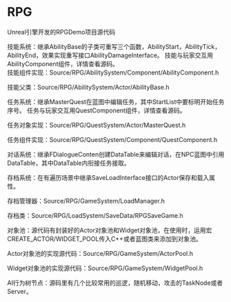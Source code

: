 # RPG

Unreal引擎开发的RPGDemo项目源代码


技能系统：继承AbilityBase的子类可重写三个函数，AbilityStart，AbilityTick，AbilityEnd，效果实现重写接口AbilityDamageInterface。
	技能与玩家交互用AbilityComponent组件，详情查看源码。  
技能组件实现：Source/RPG/AbilitySystem/Component/AbilityComponent.h

技能父类：Source/RPG/AbilitySystem/Actor/AbilityBase.h


任务系统：继承MasterQuest在蓝图中编辑任务，其中StartList中要标明开始任务序号。
	任务与玩家交互用QuestComponent组件，详情查看源码。
	
任务对象实现：Source/RPG/QuestSystem/Actor/MasterQuest.h

任务组件实现：Source/RPG/QuestSystem/Component/QuestComponent.h


对话系统：继承FDialogueConten创建DataTable来编辑对话，在NPC蓝图中引用DataTable，其中DataTable内衔接任务接取。


存档系统：在有遍历场景中继承SaveLoadInterface接口的Actor保存和载入属性。

存档管理器：Source/RPG/GameSystem/LoadManager.h

存档类：Source/RPG/LoadSystem/SaveData/RPGSaveGame.h


对象池：源代码有封装好的Actor对象池和Widget对象池，在使用时，运用宏CREATE_ACTOR/WIDGET_POOL传入C++或者蓝图类来添加到对象池。

Actor对象池的实现源代码：Source/RPG/GameSystem/ActorPool.h

Widget对象池的实现源代码：Source/RPG/GameSystem/WidgetPool.h


AI行为树节点：源码里有几个比较常用的巡逻，随机移动，攻击的TaskNode或者Server。
